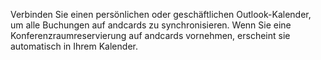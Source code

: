 Verbinden Sie einen persönlichen oder geschäftlichen Outlook-Kalender, um alle Buchungen auf andcards zu synchronisieren. Wenn Sie eine Konferenzraumreservierung auf andcards vornehmen, erscheint sie automatisch in Ihrem Kalender.